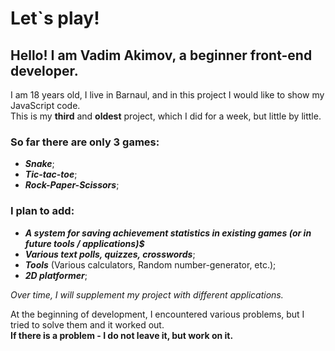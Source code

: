 # Let`s play!
## Hello! I am __Vadim Akimov__, a beginner front-end developer.
I am 18 years old, I live in Barnaul, and in this project I would like to show my JavaScript code.<br>
This is my __third__ and __oldest__ project, which I did for a week, but little by little.<br>

### So far there are only 3 games:
- *__Snake__*;<br>
- *__Tic-tac-toe__*;<br>
- *__Rock-Paper-Scissors__*;<br>

### I plan to add:
- *__A system for saving achievement statistics in existing games (or in future tools / applications)$__*<br>
- *__Various text polls, quizzes, crosswords__*;<br>
- *__Tools__* (Various calculators, Random number-generator, etc.);<br>
- *__2D platformer__*;<br>

_Over time, I will supplement my project with different applications._<br>

At the beginning of development, I encountered various problems, but I tried to solve them and it worked out.<br>
__If there is a problem - I do not leave it, but work on it.__